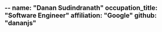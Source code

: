 --
   name: "Danan Sudindranath"
   occupation_title: "Software Engineer"
   affiliation: "Google"
   github: "dananjs"
--
